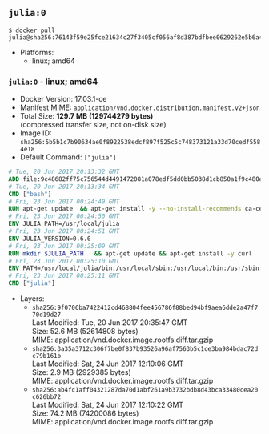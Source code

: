 ## `julia:0`

```console
$ docker pull julia@sha256:76143f59e25fce21634c27f3405cf056af8d387bdfbee0629262e5b6a4453acb
```

-	Platforms:
	-	linux; amd64

### `julia:0` - linux; amd64

-	Docker Version: 17.03.1-ce
-	Manifest MIME: `application/vnd.docker.distribution.manifest.v2+json`
-	Total Size: **129.7 MB (129744279 bytes)**  
	(compressed transfer size, not on-disk size)
-	Image ID: `sha256:5b5b1c7b90634ae0f8922538edcf897f525c5c748373121a33d70cedf5584e18`
-	Default Command: `["julia"]`

```dockerfile
# Tue, 20 Jun 2017 20:13:32 GMT
ADD file:9c48682ff75c756544d4491472081a078edf5dd0bb5038d1cb850a1f9c480e3e in / 
# Tue, 20 Jun 2017 20:13:34 GMT
CMD ["bash"]
# Fri, 23 Jun 2017 00:24:49 GMT
RUN apt-get update 	&& apt-get install -y --no-install-recommends ca-certificates 	&& rm -rf /var/lib/apt/lists/*
# Fri, 23 Jun 2017 00:24:50 GMT
ENV JULIA_PATH=/usr/local/julia
# Fri, 23 Jun 2017 00:24:51 GMT
ENV JULIA_VERSION=0.6.0
# Fri, 23 Jun 2017 00:25:09 GMT
RUN mkdir $JULIA_PATH 	&& apt-get update && apt-get install -y curl 	&& curl -sSL "https://julialang-s3.julialang.org/bin/linux/x64/${JULIA_VERSION%[.-]*}/julia-${JULIA_VERSION}-linux-x86_64.tar.gz" -o julia.tar.gz 	&& curl -sSL "https://julialang-s3.julialang.org/bin/linux/x64/${JULIA_VERSION%[.-]*}/julia-${JULIA_VERSION}-linux-x86_64.tar.gz.asc" -o julia.tar.gz.asc 	&& export GNUPGHOME="$(mktemp -d)" 	&& gpg --keyserver ha.pool.sks-keyservers.net --recv-keys 3673DF529D9049477F76B37566E3C7DC03D6E495 	&& gpg --batch --verify julia.tar.gz.asc julia.tar.gz 	&& rm -r "$GNUPGHOME" julia.tar.gz.asc 	&& tar -xzf julia.tar.gz -C $JULIA_PATH --strip-components 1 	&& rm -rf /var/lib/apt/lists/* julia.tar.gz*
# Fri, 23 Jun 2017 00:25:10 GMT
ENV PATH=/usr/local/julia/bin:/usr/local/sbin:/usr/local/bin:/usr/sbin:/usr/bin:/sbin:/bin
# Fri, 23 Jun 2017 00:25:11 GMT
CMD ["julia"]
```

-	Layers:
	-	`sha256:9f0706ba7422412cd468804fee456786f88bed94bf9aea6dde2a47f770d19d27`  
		Last Modified: Tue, 20 Jun 2017 20:35:47 GMT  
		Size: 52.6 MB (52614808 bytes)  
		MIME: application/vnd.docker.image.rootfs.diff.tar.gzip
	-	`sha256:3a35a3712c306f7be0f837b93526a96af7563b5c1ce3ba984bdac72dc79b161b`  
		Last Modified: Sat, 24 Jun 2017 12:10:06 GMT  
		Size: 2.9 MB (2929385 bytes)  
		MIME: application/vnd.docker.image.rootfs.diff.tar.gzip
	-	`sha256:ab4fc1aff04321287da70d1abf261a9b3732bdb8d43bca33480cea20c626bb72`  
		Last Modified: Sat, 24 Jun 2017 12:10:22 GMT  
		Size: 74.2 MB (74200086 bytes)  
		MIME: application/vnd.docker.image.rootfs.diff.tar.gzip
